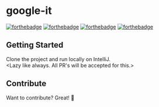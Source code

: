 # google-it

[![forthebadge](https://forthebadge.com/images/badges/check-it-out.svg)](https://forthebadge.com)
[![forthebadge](https://forthebadge.com/images/badges/powered-by-responsibility.svg)](https://forthebadge.com)
[![forthebadge](https://forthebadge.com/images/badges/built-with-swag.svg)](https://forthebadge.com)
[![forthebadge](https://forthebadge.com/images/badges/made-with-java.svg)](https://forthebadge.com)



## Getting Started

Clone the project and run locally on IntelliJ.     
<Lazy like always. All PR's will be accepted for this.>


## Contribute 

Want to contribute? Great!  :tada:
